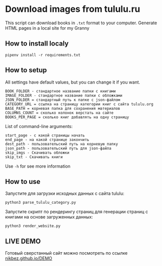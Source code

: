 # Download images from tululu.ru
This script can download books in `.txt` format to your computer.
Generate HTML pages in a local site for my Granny

## How to install localy

````
pipenv install -r requirements.txt
````
## How to setup

All settings have default values, but you can change it if you want.
````
BOOK_FOLDER - стандартное название папки с книгами
IMAGE_FOLDER - стандартное название папки с обложками
JSON_FOLDER = стандартный путь к папке с json-файлом
CATEGORY_URL = ссылка на страницу категории книг с сайта tululu.org
BASE_PATH = корневая папка для сохранения материалов
COLUMNS_COUNT = сколько колонок верстать на сайте
BOOKS_PER_PAGE = сколько книг добавлять на одну страницу
````

List of command-line arguments:

````
start_page - с какой страницы начать
end_page - на какой странице закончить
dest_path - пользовательский путь на корневую папку
json_path - пользовательский путь для json-файла
skip_imgs - Скачивать обложки
skip_txt - Скачивать книги
````

Use `-h` for see more information


## How to use

Запустите для загрузки исходных данных с сайта tululu:
````
python3 parse_tululu_category.py
````

Запустите скрипт по рендерингу страниц для генерации страниц с книгами на основе загруженных данных:
````
python3 render_website.py
````


## LIVE DEMO
Готовый сверстанный сайт можно посмотреть по ссылке 
[nikbez.github.io/DEMO](https://nikbez.github.io/Parser_v1/)
